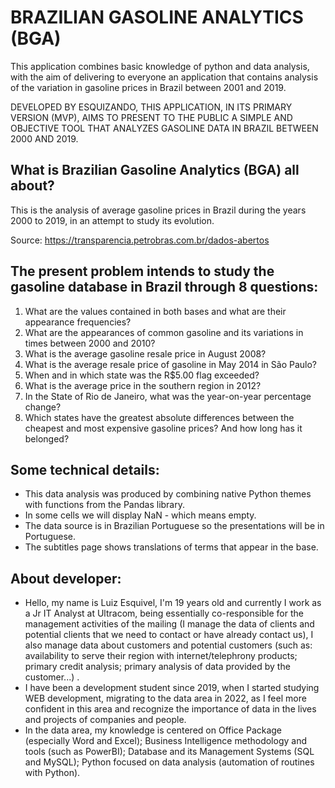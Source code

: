 # BRAZILIAN GASOLINE ANALYTICS (BGA)
This application combines basic knowledge of python and data analysis, with the aim of delivering to everyone an application that contains analysis of the variation in gasoline prices in Brazil between 2001 and 2019.

DEVELOPED BY ESQUIZANDO, THIS APPLICATION, IN ITS PRIMARY VERSION (MVP), AIMS TO PRESENT TO THE PUBLIC A SIMPLE AND OBJECTIVE TOOL THAT ANALYZES GASOLINE DATA IN BRAZIL BETWEEN 2000 AND 2019.

## What is Brazilian Gasoline Analytics (BGA) all about?
This is the analysis of average gasoline prices in Brazil during the years 2000 to 2019, in an attempt to study its evolution.

Source: https://transparencia.petrobras.com.br/dados-abertos

## The present problem intends to study the gasoline database in Brazil through 8 questions:
1. What are the values contained in both bases and what are their appearance frequencies?
2. What are the appearances of common gasoline and its variations in times between 2000 and 2010?
3. What is the average gasoline resale price in August 2008?
4. What is the average resale price of gasoline in May 2014 in São Paulo?
5. When and in which state was the R$5.00 flag exceeded?
6. What is the average price in the southern region in 2012?
7. In the State of Rio de Janeiro, what was the year-on-year percentage change?
8. Which states have the greatest absolute differences between the cheapest and most expensive gasoline prices? And how long has it belonged?

## Some technical details:
- This data analysis was produced by combining native Python themes with functions from the Pandas library.
- In some cells we will display NaN - which means empty.
- The data source is in Brazilian Portuguese so the presentations will be in Portuguese.
- The subtitles page shows translations of terms that appear in the base.

## About developer:
- Hello, my name is Luiz Esquivel, I'm 19 years old and currently I work as a Jr IT Analyst at Ultracom, being essentially co-responsible for the management activities of the mailing (I manage the data of clients and potential clients that we need to contact or have already contact us), I also manage data about customers and potential customers (such as: availability to serve their region with internet/telephrony products; primary credit analysis; primary analysis of data provided by the customer...) .
- I have been a development student since 2019, when I started studying WEB development, migrating to the data area in 2022, as I feel more confident in this area and recognize the importance of data in the lives and projects of companies and people.
- In the data area, my knowledge is centered on Office Package (especially Word and Excel); Business Intelligence methodology and tools (such as PowerBI); Database and its Management Systems (SQL and MySQL); Python focused on data analysis (automation of routines with Python).
